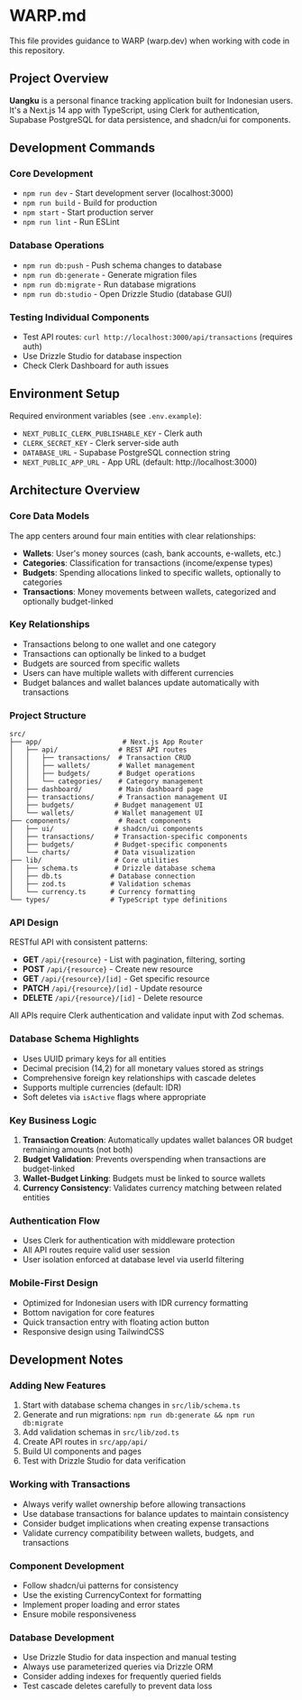 # WARP.md

This file provides guidance to WARP (warp.dev) when working with code in this repository.

## Project Overview
**Uangku** is a personal finance tracking application built for Indonesian users. It's a Next.js 14 app with TypeScript, using Clerk for authentication, Supabase PostgreSQL for data persistence, and shadcn/ui for components.

## Development Commands

### Core Development
- `npm run dev` - Start development server (localhost:3000)
- `npm run build` - Build for production
- `npm start` - Start production server
- `npm run lint` - Run ESLint

### Database Operations
- `npm run db:push` - Push schema changes to database
- `npm run db:generate` - Generate migration files
- `npm run db:migrate` - Run database migrations
- `npm run db:studio` - Open Drizzle Studio (database GUI)

### Testing Individual Components
- Test API routes: `curl http://localhost:3000/api/transactions` (requires auth)
- Use Drizzle Studio for database inspection
- Check Clerk Dashboard for auth issues

## Environment Setup
Required environment variables (see `.env.example`):
- `NEXT_PUBLIC_CLERK_PUBLISHABLE_KEY` - Clerk auth
- `CLERK_SECRET_KEY` - Clerk server-side auth
- `DATABASE_URL` - Supabase PostgreSQL connection string
- `NEXT_PUBLIC_APP_URL` - App URL (default: http://localhost:3000)

## Architecture Overview

### Core Data Models
The app centers around four main entities with clear relationships:
- **Wallets**: User's money sources (cash, bank accounts, e-wallets, etc.)
- **Categories**: Classification for transactions (income/expense types)
- **Budgets**: Spending allocations linked to specific wallets, optionally to categories
- **Transactions**: Money movements between wallets, categorized and optionally budget-linked

### Key Relationships
- Transactions belong to one wallet and one category
- Transactions can optionally be linked to a budget
- Budgets are sourced from specific wallets
- Users can have multiple wallets with different currencies
- Budget balances and wallet balances update automatically with transactions

### Project Structure
```
src/
├── app/                    # Next.js App Router
│   ├── api/               # REST API routes
│   │   ├── transactions/  # Transaction CRUD
│   │   ├── wallets/       # Wallet management
│   │   ├── budgets/       # Budget operations
│   │   └── categories/    # Category management
│   ├── dashboard/         # Main dashboard page
│   ├── transactions/      # Transaction management UI
│   ├── budgets/          # Budget management UI
│   └── wallets/          # Wallet management UI
├── components/            # React components
│   ├── ui/               # shadcn/ui components
│   ├── transactions/     # Transaction-specific components
│   ├── budgets/          # Budget-specific components
│   └── charts/           # Data visualization
├── lib/                  # Core utilities
│   ├── schema.ts         # Drizzle database schema
│   ├── db.ts            # Database connection
│   ├── zod.ts           # Validation schemas
│   └── currency.ts      # Currency formatting
└── types/               # TypeScript type definitions
```

### API Design
RESTful API with consistent patterns:
- **GET** `/api/{resource}` - List with pagination, filtering, sorting
- **POST** `/api/{resource}` - Create new resource
- **GET** `/api/{resource}/[id]` - Get specific resource
- **PATCH** `/api/{resource}/[id]` - Update resource
- **DELETE** `/api/{resource}/[id]` - Delete resource

All APIs require Clerk authentication and validate input with Zod schemas.

### Database Schema Highlights
- Uses UUID primary keys for all entities
- Decimal precision (14,2) for all monetary values stored as strings
- Comprehensive foreign key relationships with cascade deletes
- Supports multiple currencies (default: IDR)
- Soft deletes via `isActive` flags where appropriate

### Key Business Logic
1. **Transaction Creation**: Automatically updates wallet balances OR budget remaining amounts (not both)
2. **Budget Validation**: Prevents overspending when transactions are budget-linked
3. **Wallet-Budget Linking**: Budgets must be linked to source wallets
4. **Currency Consistency**: Validates currency matching between related entities

### Authentication Flow
- Uses Clerk for authentication with middleware protection
- All API routes require valid user session
- User isolation enforced at database level via userId filtering

### Mobile-First Design
- Optimized for Indonesian users with IDR currency formatting
- Bottom navigation for core features
- Quick transaction entry with floating action button
- Responsive design using TailwindCSS

## Development Notes

### Adding New Features
1. Start with database schema changes in `src/lib/schema.ts`
2. Generate and run migrations: `npm run db:generate && npm run db:migrate`
3. Add validation schemas in `src/lib/zod.ts`
4. Create API routes in `src/app/api/`
5. Build UI components and pages
6. Test with Drizzle Studio for data verification

### Working with Transactions
- Always verify wallet ownership before allowing transactions
- Use database transactions for balance updates to maintain consistency
- Consider budget implications when creating expense transactions
- Validate currency compatibility between wallets, budgets, and transactions

### Component Development
- Follow shadcn/ui patterns for consistency
- Use the existing CurrencyContext for formatting
- Implement proper loading and error states
- Ensure mobile responsiveness

### Database Development
- Use Drizzle Studio for data inspection and manual testing
- Always use parameterized queries via Drizzle ORM
- Consider adding indexes for frequently queried fields
- Test cascade deletes carefully to prevent data loss